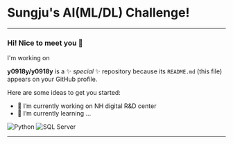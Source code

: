 # Sungju's AI(ML/DL) Challenge!

---

### Hi! Nice to meet you 👋
I'm working on 

**y0918y/y0918y** is a ✨ _special_ ✨ repository because its `README.md` (this file) appears on your GitHub profile.

Here are some ideas to get you started:

- 🔭 I’m currently working on NH digital R&D center
- 🌱 I’m currently learning ...
<img alt="Python" src ="https://img.shields.io/badge/Python-3776AB.svg?&style=for-the-badge&logo=Python&logoColor=white"/>
<img alt="SQL Server" src ="https://img.shields.io/badge/MSSQL Server-CC2927.svg?&style=for-the-badge&logo=microsoftsqlserver&logoColor=white"/>

<!--
- 👯 I’m looking to collaborate on ...
- 🤔 I’m looking for help with ...
- 💬 Ask me about ...
- 📫 How to reach me: ...
- 😄 Pronouns: ...
- ⚡ Fun fact: ...
-->


---
